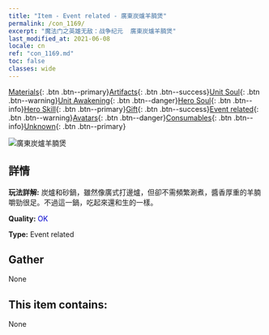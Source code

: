```yaml
---
title: "Item - Event related - 廣東炭爐羊腩煲"
permalink: /con_1169/
excerpt: "魔法门之英雄无敌：战争纪元  廣東炭爐羊腩煲"
last_modified_at: 2021-06-08
locale: cn
ref: "con_1169.md"
toc: false
classes: wide
---
```

 [Materials](/ItemsCN/){: .btn .btn--primary}[Artifacts](/ItemsCN/Artifacts/){: .btn .btn--success}[Unit Soul](/ItemsCN/UnitSoul/){: .btn .btn--warning}[Unit Awakening](/ItemsCN/UnitAwakening/){: .btn .btn--danger}[Hero Soul](/ItemsCN/HeroSoul/){: .btn .btn--info}[Hero Skill](/ItemsCN/HeroSkill/){: .btn .btn--primary}[Gift](/ItemsCN/Gift/){: .btn .btn--success}[Event related](/ItemsCN/Events/){: .btn .btn--warning}[Avatars](/ItemsCN/Avatars/){: .btn .btn--danger}[Consumables](/ItemsCN/Consumables/){: .btn .btn--info}[Unknown](/ItemsCN/Unknown/){: .btn .btn--primary}

 ![廣東炭爐羊腩煲](/images/t/i_81511121.png)

## 詳情
 **玩法詳解:** 炭爐和砂鍋，雖然像廣式打邊爐，但卻不需頻繁涮煮，醬香厚重的羊腩嚼勁很足。不過這一鍋，吃起來還和生的一樣。

 **Quality:** <span style="color: #0000CD">OK</span>

 **Type:** Event related

## Gather

  None

## This item contains:

  None

